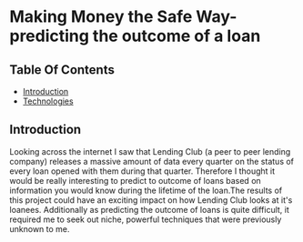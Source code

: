 # Making Money the Safe Way- predicting the outcome of a loan


## Table Of Contents
* [Introduction](##Introduction)
* [Technologies](##Technologies)







































## Introduction
Looking across the internet I saw that Lending Club (a peer to peer lending company) releases a massive amount of data every quarter on the status of every loan opened with them during that quarter. Therefore I thought it would be really interesting to predict to outcome of loans based on information you would know during the lifetime of the loan.The results of this project could have an exciting impact on how Lending Club looks at it's loanees. Additionally as predicting the outcome of loans is quite difficult, it required me to seek out niche, powerful techniques that were previously unknown to me.
